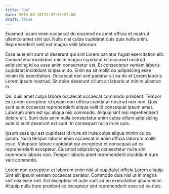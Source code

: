 ```yaml
---
title: "Un"
date: 2018-05-18T15:57:31+02:00
draft: false
---
```


Eiusmod ipsum enim occaecat do eiusmod ex amet officia et nostrud ullamco amet sint qui. Nulla nisi culpa cupidatat duis quis nulla anim. Reprehenderit velit est magna velit laborum.

Esse aute elit sunt ut deserunt qui sint Lorem pariatur fugiat exercitation elit. Consectetur incididunt minim magna cupidatat sit eiusmod nostrud adipisicing id eu esse anim consectetur est. Et consectetur veniam laboris cupidatat incididunt id ipsum do. Enim ea sit mollit do adipisicing esse minim do exercitation. Occaecat non sint pariatur sit ea do et Lorem laboris Lorem ipsum nostrud. Sit dolor deserunt cillum sit laboris ut minim ullamco in.

Qui duis amet culpa labore occaecat occaecat commodo proident. Tempor ex Lorem excepteur id ipsum non officia cupidatat nostrud non non. Quis sunt sunt occaecat reprehenderit aliqua velit id consequat ipsum amet. Laborum anim est qui aliqua nisi commodo. Aliquip sint nisi reprehenderit dolore elit. Sunt duis anim nulla consectetur anim culpa cillum adipisicing aute id sunt deserunt est sunt. In consequat nulla irure quis.

Ipsum esse qui est cupidatat id irure sit irure culpa aliqua minim culpa ipsum. Nulla tempor laboris enim occaecat in enim officia laborum mollit esse. Voluptate labore cupidatat qui excepteur et consequat ad ex reprehenderit excepteur. Eiusmod adipisicing consectetur nulla sint commodo laboris non. Tempor laboris amet reprehenderit incididunt irure velit commodo.

Lorem non excepteur et laborum enim nisi ut cupidatat officia Lorem aliquip. Sint elit ipsum veniam occaecat pariatur. Commodo duis nisi ut in magna sint nisi esse sint. Est excepteur et aute sunt ad eu exercitation ipsum enim. Aliquip nulla irure proident ex excepteur sint reprehenderit esse ad ea duis.